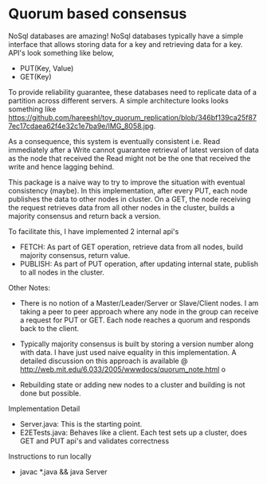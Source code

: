 # Quorum based consensus

NoSql databases are amazing! NoSql databases typically have a simple interface that allows storing data for a key and retrieving
data for a key. API's look something like below, 
- PUT(Key, Value) 
- GET(Key)

To provide reliability guarantee, these databases need to replicate data of a partition
across different servers. A simple architecture looks looks something like https://github.com/hareeshl/toy_quorum_replication/blob/346bf139ca25f877ec17cdaea62f4e32c1e7ba9e/IMG_8058.jpg.

As a consequence, this system is eventually consistent i.e. Read immediately after a 
Write cannot guarantee retrieval of latest version of data as the node that received the Read might not be the one
that received the write and hence lagging behind. 

This package is a naive way to try to improve the situation with eventual consistency (maybe). In this implementation, 
after every PUT, each node publishes the data to other nodes in cluster. On a GET, the node receiving the request retrieves
 data from all other nodes in the cluster, builds a majority consensus and return back a version. 

To facilitate this, I have implemented 2 internal api's 
- FETCH: As part of GET operation, retrieve data from all nodes, build majority consensus, return value.
- PUBLISH: As part of PUT operation, after updating internal state, publish to all nodes in the cluster.

Other Notes:
- There is no notion of a Master/Leader/Server or Slave/Client nodes. I am taking a peer to peer approach where
any node in the group can receive a request for PUT or GET. Each node reaches a quorum and responds back to the
client.

- Typically majority consensus is built by storing a version number along with data. I have just used naive equality
in this implementation. A detailed discussion on this approach is available @ http://web.mit.edu/6.033/2005/wwwdocs/quorum_note.html
o
- Rebuilding state or adding new nodes to a cluster and building is not done but possible. 

Implementation Detail

- Server.java: This is the starting point.
- E2ETests.java: Behaves like a client. Each test sets up a cluster, does GET and PUT api's and validates correctness  

Instructions to run locally
- javac *.java && java Server <portnumber>

